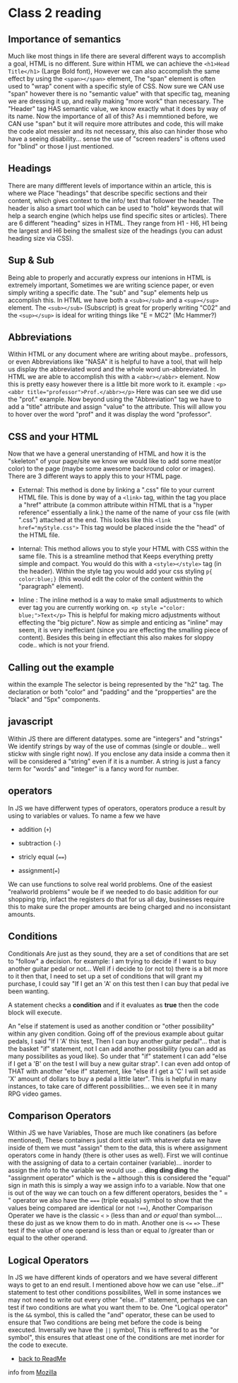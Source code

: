 
# Class 2 reading

## Importance of semantics

Much like most things in life there are several different ways to accomplish a goal, HTML is no different. Sure within HTML we can achieve the  ``<h1>Head Title</h1>``  (Large Bold font), However we can also accomplish the same effect by using the ``<span></span>`` element, The "span" element is often used to "wrap" conent with a specific style of CSS. Now sure we CAN use "span" however there is no "semantic value" with that specific tag, meaning we are dressing it up, and really making "more work" than necessary. The "Header" tag HAS semantic value, we know exactly what it does by way of its name. Now the importance of all of this? As i memntioned before, we CAN use "span" but it will require more attributes and code, this will make the code alot messier and its not necessary, this also can hinder those who have a seeing disability... sense the use of "screen readers" is oftens used for "blind" or those I just mentioned.

## Headings

There are many diffferent levels of importance within an article, this is where we Place "headings" that describe specific sections and their content, which gives context to the info/ text that follower the header. The header is also a smart tool which can be used to "hold" keywords that will help a search engine (which helps use find specific sites or articles).
 There are 6 different "heading" sizes in HTML. They range from H1 - H6, H1 being the largest and H6 being the smallest size of the headings (you can adust heading size via CSS).

## Sup & Sub

Being able to properly and accuratly express our intenions in HTML is extremely important, Sometimes we are writing science paper, or even simply writing a specific date. The "sub" and "sup" elements help us accomplish this.
In HTML we have both a ``<sub></sub>`` and a ``<sup></sup>`` element. The ``<sub></sub>`` (Subscript) is great for properly writing  "C02" and the ``<sup></sup>`` is ideal for writing things like "E = MC2" (Mc Hammer?)

## Abbreviations

Within HTML or any document where are writing about maybe.. professors, or even Abbreviations like "NASA" it is helpful to have a tool, that will help us display the abbreviated word and the whole word un-abbreviated. In HTML we are able to accomplish this with a ``<abbr></abbr>`` element. Now this is pretty easy however there is a little bit more work to it.
example : ``<p><abbr title="professor">Prof.</abbr></p>`` Here was can see we did use the "prof." example. Now beyond using the "Abbreviation" tag we have to add a "title" attribute and assign  "value" to the attribute. This will allow you to hover over the word "prof" and it was display the word "professor".

## CSS and your HTML

Now that we have a general unerstanding of HTML and how it is the "skeleton" of your page/site we know we would like to add some meat(or color) to the page (maybe some awesome backround color or images). There are 3 different ways to apply this to your HTML page.

- External: This method is done by linking a ".css" file to your current HTML file. This is done by way of a ``<link>`` tag, within the tag you place a "href" attribute (a common attribute within HTML that is a "hyper reference" essentially a link.) the name of the name of your css file (with ".css") attached at the end. This looks like this ``<link href="myStyle.css">`` This tag would be placed inside the the "head" of the HTML file.

- Internal: This method allows you to style your HTML with CSS within the same file. This is a streamline method that Keeps everything pretty simple and compact. You would do this with a ``<style></style>`` tag  (in the header). Within the style tag you would add your css styling ``p{ color:blue;}`` (this would edit the color of the content within the "paragraph" element).

- Inline : The inline method is a way to make small adjustments to which ever tag you are currently working on. ``<p style ="color: blue;">Text</p>`` This is helpful for making micro adjustments without effecting the "big picture". Now as simple and enticing as "inline" may seem, it is very ineffeciant (since you are effecting the smalling piece of content). Besides this being in effectiant this also makes for sloppy code.. which is not your friend.

## Calling out the example

within the example The selector is being represented by the "h2" tag. The declaration or both "color" and "padding" and the "propperties" are the "black" and "5px" components.

## javascript

 Within JS there are different datatypes. some are "integers" and "strings" We identify strings by way of the use of commas (single or double... well stickw with single right now). If you enclose any data inside a comma then it will be considered a "string" even if it is a number. A string is just a fancy term for "words" and "integer" is a fancy word for number.

## operators

 In JS we have differwent types of operators, operators produce a result by using to variables or values. To name a few we have

- addition (``+``)

- subtraction (``-``)

- stricly equal (``==``)

- assignment(``=``)

 We can use functions to solve real world problems. One of the easiest "realworld problems" woule be if we needed to do basic addition for our shopping trip, infact the registers do that for us all day, businesses require this to make sure the proper amounts are being charged and no inconsistant amounts.

## Conditions

Conditionals Are just as they sound, they are a set of conditions that are set to "follow" a decision. for example: I am trying to decide if I want to buy another guitar pedal or not... Well if i decide to (or not to) there is a bit more to it then that, I need to set up a set of conditions that will grant my purchase, I could say "If I get an 'A' on this test then I can buy that pedal ive been wanting.

A statement checks a **condition** and if it evaluates as **true** then the code block will execute.

An "else if statement is used as another condition or "other possibility" within any given condition. Going off of the previous example about guitar pedals, I said "If I 'A' this test, Then I can buy another guitar pedal"... that is the basket "if" statement, not I can add another possibility (you can add as many possibilites as youd like). So under that "if" statement I can add "else if I get a 'B' on the test I will buy a new guitar strap". I can even add ontop of THAT with another "else if" statement, like "else if I get a 'C' I will set aside 'X' amount of dollars to buy a pedal a little later". This is helpful in many instances, to take care of different possibilities... we even see it in many RPG video games.

## Comparison Operators

Within JS we have Variables, Those are much like conatiners (as before mentioned), These containers just dont exist with whatever data we have inside of them we must "assign" them to the data, this is where assignment operators come in handy (there is other uses as well). First we will continue with the assigning of data to a certain container (variable)... inorder to assign the info to the variable we would use ... **ding ding ding** the "assignment operator" which is the `` = `` although this is considered the "equal" sign in math this is simply a way we assign info to a variable. Now that one is out of the way we can touch on a few different operators, besides the " = " operator we also have the `` === `` (triple equals) symbol to show that the values being compared are identical (or not ``!==``), Another Comparison Operater we have is the classic ``<`` ``>`` (less than and *or equal* than symbol.... these do just as we know them to do in math. Another one is ``<=`` ``=>`` These test if the value of one operand is less than or equal to /greater than or equal to the other operand.

## Logical Operators

In JS we have different kinds of operators and we have several different ways to get to an end result. I mentioned above how we can use "else...if" statement to test other conditions possibilites, Well in some instances we may not need to write out every other "else.. if" statement, perhaps we can test if two conditions are what you want them to be. One "Logical operator" is the ``&&`` symbol, this is called the "and" operator, these can be used to ensure that Two conditions are being met before the code is being executed. Inversally we have the ``||`` symbol, This is reffered to as the "or symbol", this ensures that atleast one of the conditions are met inorder for the code to execute.

- [back to ReadMe](README.md)

info from [Mozilla](https://developer.mozilla.org/en-US/docs/Learn/JavaScript/Building_blocks/conditionals)

